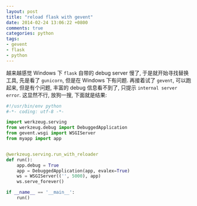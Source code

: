 ```yaml
---
layout: post
title: "reload flask with gevent"
date: 2014-02-24 13:06:22 +0800
comments: true
categories: python
tags:
- gevent
- flask
- python
---
```

越来越感觉 Windows 下 `flask` 自带的 debug server 慢了, 于是就开始寻找替换工具,
先是看了 `gunicorn`, 但是在 Windows 下有问题. 再接着试了 `gevent`, 可以跑起来,
但是有个问题, 丰富的 debug 信息看不到了, 只提示 `internal server error`.
这显然不行, 放狗一搜, 下面就是结果:

```python
#!/usr/bin/env python
#-*- coding: utf-8 -*-

import werkzeug.serving
from werkzeug.debug import DebuggedApplication
from gevent.wsgi import WSGIServer
from myapp import app


@werkzeug.serving.run_with_reloader
def run():
    app.debug = True
    app = DebuggedApplication(app, evalex=True)
    ws = WSGIServer(('', 5000), app)
    ws.serve_forever()

if __name__ == '__main__':
    run()
```

